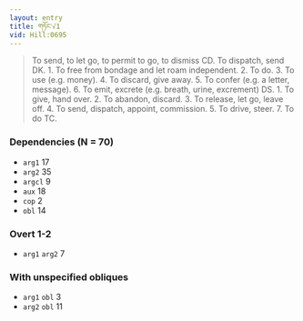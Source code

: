 ```yaml
---
layout: entry
title: གཏོང་√1
vid: Hill:0695
---
```

> To send, to let go, to permit to go, to dismiss CD\. To dispatch, send DK\. 1\. To free from bondage and let roam independent\. 2\. To do\. 3\. To use (e\.g\. money)\. 4\. To discard, give away\. 5\. To confer (e\.g\. a letter, message)\. 6\. To emit, excrete (e\.g\. breath, urine, excrement) DS\. 1\. To give, hand over\. 2\. To abandon, discard\. 3\. To release, let go, leave off\. 4\. To send, dispatch, appoint, commission\. 5\. To drive, steer\. 7\. To do TC\.


### Dependencies (N = 70)
* `arg1` 17
* `arg2` 35
* `argcl` 9
* `aux` 18
* `cop` 2
* `obl` 14


### Overt 1-2
* `arg1` `arg2` 7


### With unspecified obliques
* `arg1` `obl` 3
* `arg2` `obl` 11

